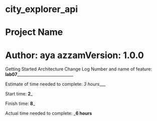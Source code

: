 # city_explorer_api
# Project Name
# Author: aya azzamVersion: 1.0.0


Getting Started
Architecture
Change Log
Number and name of feature: __lab07______________________________

Estimate of time needed to complete: _3 hours____

Start time: __2___

Finish time: __8___

Actual time needed to complete: ___6 hours__